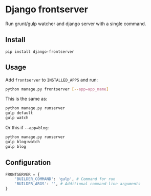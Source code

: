 # Django frontserver

Run grunt/gulp watcher and django server with a single command.

## Install

```
pip install django-frontserver
```

## Usage

Add `frontserver` to `INSTALLED_APPS` and run:

```sh
python manage.py frontserver [--app=app_name]
```

This is the same as:

```sh
python manage.py runserver
gulp default
gulp watch
```

Or this if `--app=blog`:

```sh
python manage.py runserver
gulp blog:watch
gulp blog
```

## Configuration

```py
FRONTSERVER = {
    'BUILDER_COMMAND': 'gulp', # Command for run
    'BUILDER_ARGS': '', # Additional command-line arguments
}
```
